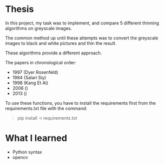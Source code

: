 # Thesis

In this project, my task was to implement, and compare 5 different thinning algorithms on greyscale images.

The common method up until these attempts was to convert the greyscale images to black and white pictures and thin the result.

These algorithms provide a different approach.

The papers in chronological order:
* 1997 (Dyer Rosenfeld)
* 1984 (Salari Siy)
* 1998 (Kang Et Al)
*  2006 ()
* 2013 ()

To use these functions, you have to install the requirements first from the requirements.txt file with the command: 
> pip install -r requirements.txt

# What I learned

* Python syntax
* opencv
<!--stackedit_data:
eyJoaXN0b3J5IjpbLTEyODQxMTc3OTVdfQ==
-->